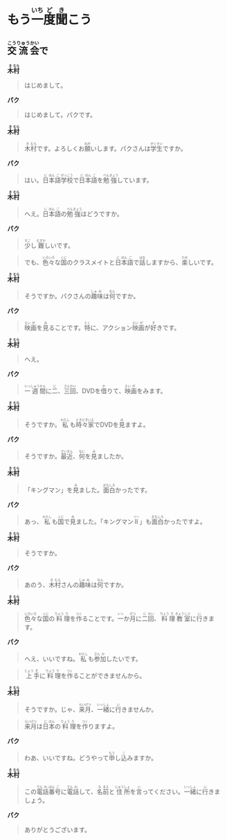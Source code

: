 # <ruby>もう<rt></rt>一<rt>いち</rt>度<rt>ど</rt>聞<rt>き</rt>こう</ruby>

## <ruby>交<rt>こう</rt>流<rt>りゅう</rt>会<rt>かい</rt>で</ruby>

**<ruby>木<rt>き</rt>村<rt>むら</rt></ruby>**

> はじめまして。

**パク**

> はじめまして。パクです。

**<ruby>木<rt>き</rt>村<rt>むら</rt></ruby>**

> <ruby>木<rt>き</rt>村<rt>むら</rt>です。よろしくお<rt></rt>願<rt>ねが</rt>いします。パクさんは<rt></rt>学<rt>がく</rt>生<rt>せい</rt>ですか。</ruby>

**パク**

> <ruby>はい。<rt></rt>日<rt>に</rt>本<rt>ほん</rt>語<rt>ご</rt>学校<rt>がっこう</rt>で<rt></rt>日<rt>に</rt>本<rt>ほん</rt>語<rt>ご</rt>を<rt></rt>勉<rt>べん</rt>強<rt>きょう</rt>しています。</ruby>

**<ruby>木<rt>き</rt>村<rt>むら</rt></ruby>**

> <ruby>へえ。<rt></rt>日<rt>に</rt>本<rt>ほん</rt>語<rt>ご</rt>の<rt></rt>勉<rt>べん</rt>強<rt>きょう</rt>はどうですか。</ruby>

**パク**

> <ruby>少<rt>すこ</rt>し<rt></rt>難<rt>むずか</rt>しいです。</ruby>

> <ruby>でも、<rt></rt>色<rt>いろ</rt>々<rt>いろ</rt>な<rt></rt>国<rt>くに</rt>のクラスメイトと<rt></rt>日<rt>に</rt>本<rt>ほん</rt>語<rt>ご</rt>で<rt></rt>話<rt>はな</rt>しますから、<rt></rt>楽<rt>たの</rt>しいです。</ruby>

**<ruby>木<rt>き</rt>村<rt>むら</rt></ruby>**

> <ruby>そうですか。パクさんの<rt></rt>趣<rt>しゅ</rt>味<rt>み</rt>は<rt></rt>何<rt>なん</rt>ですか。</ruby>

**パク**

> <ruby>映<rt>えい</rt>画<rt>が</rt>を<rt></rt>見<rt>み</rt>ることです。<rt></rt>特<rt>とく</rt>に、アクション<rt></rt>映<rt>えい</rt>画<rt>が</rt>が<rt></rt>好<rt>す</rt>きです。</ruby>

**<ruby>木<rt>き</rt>村<rt>むら</rt></ruby>**

> へえ。

**パク**

> <ruby>一<rt>いっ</rt>週<rt>しゅう</rt>間<rt>かん</rt>に<rt></rt>二<rt>に</rt>、<rt></rt>三<rt>さん</rt>回<rt>かい</rt>、DVDを<rt></rt>借<rt>か</rt>りて、<rt></rt>映<rt>えい</rt>画<rt>が</rt>をみます。</ruby>

**<ruby>木<rt>き</rt>村<rt>むら</rt></ruby>**

> <ruby>そうですか。<rt></rt>私<rt>わたし</rt>も<rt></rt>時<rt>とき</rt>々<rt>どき</rt>家<rt>いえ</rt>でDVDを<rt></rt>見<rt>み</rt>ますよ。</ruby>

**パク**

> <ruby>そうですか。<rt></rt>最<rt>さい</rt>近<rt>きん</rt>、<rt></rt>何<rt>なに</rt>を<rt></rt>見<rt>み</rt>ましたか。</ruby>

**<ruby>木<rt>き</rt>村<rt>むら</rt></ruby>**

> <ruby>「キングマン」を<rt></rt>見<rt>み</rt>ました。<rt></rt>面<rt>おも</rt>白<rt>しろ</rt>かったです。</ruby>

**パク**

> <ruby>あっ、<rt></rt>私<rt>わたし</rt>も<rt></rt>国<rt>くに</rt>で<rt></rt>見<rt>み</rt>ました。「キングマン<rt></rt>II<rt>ツー</rt>」も<rt></rt>面<rt>おも</rt>白<rt>しろ</rt>かったですよ。</ruby>

**<ruby>木<rt>き</rt>村<rt>むら</rt></ruby>**

> そうですか。</rt>

**パク**

> <ruby>あのう、<rt></rt>木<rt>き</rt>村<rt>むら</rt>さんの<rt></rt>趣<rt>しゅ</rt>味<rt>み</rt>は<rt></rt>何<rt>なん</rt>ですか。</ruby>

**<ruby>木<rt>き</rt>村<rt>むら</rt></ruby>**

> <ruby>色<rt>いろ</rt>々<rt>いろ</rt>な<rt></rt>国<rt>くに</rt>の<rt></rt>料<rt>りょう</rt>理<rt>り</rt>を<rt></rt>作<rt>つく</rt>ることです。<rt></rt>一<rt>いっ</rt>か<rt></rt>月<rt>げつ</rt>に<rt></rt>二<rt>に</rt>回<rt>かい</rt>、<rt></rt>料<rt>りょう</rt>理<rt>り</rt>教<rt>きょう</rt>室<rt>しつ</rt>に<rt></rt>行<rt>い</rt>きます。</ruby>

**パク**

> <ruby>へえ、いいですね。<rt></rt>私<rt>わたし</rt>も<rt></rt>参<rt>さん</rt>加<rt>か</rt>したいです。</ruby>

> <ruby>上<rt>じょう</rt>手<rt>ず</rt>に<rt></rt>料<rt>りょう</rt>理<rt>り</rt>を<rt></rt>作<rt>つく</rt>ることができませんから。</ruby>

**<ruby>木<rt>き</rt>村<rt>むら</rt></ruby>**

> <ruby>そうですか。じゃ、<rt></rt>来<rt>らい</rt>月<rt>げつ</rt>、<rt></rt>一<rt>いっ</rt>緒<rt>しょ</rt>に<rt></rt>行<rt>い</rt>きませんか。</ruby>

> <ruby>来<rt>らい</rt>月<rt>げつ</rt>は<rt></rt>日<rt>に</rt>本<rt>ほん</rt>の<rt></rt>料<rt>りょう</rt>理<rt>り</rt>を<rt></rt>作<rt>つく</rt>りますよ。</ruby>

**パク**

> <ruby>わあ、いいですね。どうやって<rt></rt>申<rt>もう</rt>し<rt></rt>込<rt>こ</rt>みますか。</ruby>

**<ruby>木<rt>き</rt>村<rt>むら</rt></ruby>**

> <ruby>この<rt></rt>電<rt>でん</rt>話<rt>わ</rt>番<rt>ばん</rt>号<rt>ご</rt>に<rt></rt>電<rt>でん</rt>話<rt>わ</rt>して、<rt></rt>名<rt>な</rt>前<rt>まえ</rt>と<rt></rt>住<rt>じゅう</rt>所<rt>しょ</rt>を<rt></rt>言<rt>い</rt>ってください。<rt></rt>一<rt>いっ</rt>緒<rt>しょ</rt>に<rt></rt>行<rt>い</rt>きましょう。</ruby>

**パク**

> ありがとうございます。
